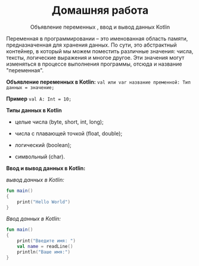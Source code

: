 <h1 align="center">Домашняя работа</h1>
<p align="center" > Объявление переменных , ввод и вывод данных Kotlin </p>
<p>Переменная в программировании – это именованная область памяти, предназначенная 
            для хранения данных. По сути, это абстрактный контейнер, 
            в который мы можем поместить различные значения: числа, 
            тексты, логические выражения и многое другое. 
            Эти значения могут изменяться в процессе выполнения 
            программы, отсюда и название "переменная".</p>

**Объявление переменных в Kotlin:** `val или var название пременной: Тип данных = значение;`  
  
**Пример** `val A: Int = 10;`

 **Типы данных в Kotlin**
   * целые числа (byte, short, int, long);</p>
   * числа с плавающей точкой (float, double);</p>
   * логический (boolean);</p>
   * символьный (char).</p>



**Ввод и вывод данных в Kotlin:**

*вывод данных в Kotlin:*

```Kotlin
fun main()
{
    print("Hello World")
}
```
*Ввод данных в Kotlin:*

```Kotlin
fun main()
{
    print("Введите имя: ")
    val name = readLine()
    println("Ваше имя:")
}
```
